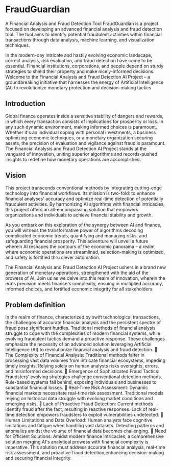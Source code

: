 # FraudGuardian
A Financial Analysis and Fraud Detection Tool
FraudGuardian is a project focused on developing an advanced financial analysis and fraud detection tool. The tool aims to identify potential fraudulent activities within financial transactions through data analysis, machine learning, and visualization techniques.

In the modern-day intricate and hastily evolving economic landscape, correct analysis, risk evaluation, and fraud detection have come to be essential. Financial institutions, corporations, and people depend on sturdy strategies to shield their property and make nicely-informed decisions. Welcome to the Financial Analysis and Fraud Detection AI Project – a groundbreaking initiative that harnesses the energy of Artificial Intelligence (AI) to revolutionize monetary protection and decision-making tactics

## Introduction

Global finance operates inside a sensitive stability of dangers and rewards, in which every transaction consists of implications for prosperity or loss. In any such dynamic environment, making informed choices is paramount. Whether it's an individual coping with personal investments, a business optimizing economic techniques, or a monetary organization securing assets, the precision of evaluation and vigilance against fraud is paramount. The Financial Analysis and Fraud Detection AI Project stands at the vanguard of innovation, uniting superior algorithms and records-pushed insights to redefine how monetary operations are accomplished.

## Vision

This project transcends conventional methods by integrating cutting-edge technology into financial workflows. Its mission is two-fold: to enhance financial analyses' accuracy and optimize real-time detection of potentially fraudulent activities. By harmonizing AI algorithms with financial intricacies, this project offers an all-encompassing solution that empowers organizations and individuals to achieve financial stability and growth.

As you embark on this exploration of the synergy between AI and finance, you will witness the transformative power of algorithms decoding complicated economic trends, quantifying and managing risks, and safeguarding financial prosperity. This adventure will unveil a future wherein AI reshapes the contours of the economic panorama – a realm where economic operations are streamlined, selection-making is optimized, and safety is fortified thru clever automation.

The Financial Analysis and Fraud Detection AI Project ushers in a brand new generation of monetary operations, strengthened with the aid of the prowess of AI. Join us as we delve into this realm of innovation, wherein the era's precision meets finance's complexity, ensuing in multiplied accuracy, informed choices, and fortified economic integrity for all stakeholders.

## Problem definition

In the realm of finance, characterized by swift technological transactions, the challenges of 
accurate financial analysis and the persistent spectre of fraud pose significant hurdles. 
Traditional methods of financial analysis struggle to cope with the complexities of modern 
financial systems, while evolving fraudulent tactics demand a proactive response. These 
challenges emphasize the necessity of an advanced solution leveraging Artificial Intelligence (AI) 
to revolutionize financial analysis and fraud detection.
 The Complexity of Financial Analysis: Traditional methods falter in processing vast data 
volumes from intricate financial ecosystems, impeding timely insights. Relying solely on 
human analysts risks oversights, errors, and misinformed decisions.
 Emergence of Sophisticated Fraud Tactics: Fraudsters' evolving strategies challenge 
conventional detection methods. Rule-based systems fall behind, exposing individuals 
and businesses to substantial financial losses.
 Real-Time Risk Assessment: Dynamic financial markets necessitate real-time risk 
assessment. Traditional models relying on historical data struggle with evolving market 
conditions and emerging risks.
 Lack of Proactive Fraud Detection: Current methods identify fraud after the fact, 
resulting in reactive responses. Lack of real-time detection empowers fraudsters to 
exploit vulnerabilities undetected.
 Human Limitations and Data Overload: Human analysts face cognitive limitations and 
fatigue when handling vast datasets. Detecting patterns and anomalies amidst the 
volume of financial data becomes challenging.
 Need for Efficient Solutions: Amidst modern finance intricacies, a comprehensive 
solution merging AI's analytical prowess with financial complexity is imperative. This 
solution must address accurate financial analysis, real-time risk assessment, and 
proactive fraud detection,enhancing decision-making and securing financial integrity.
